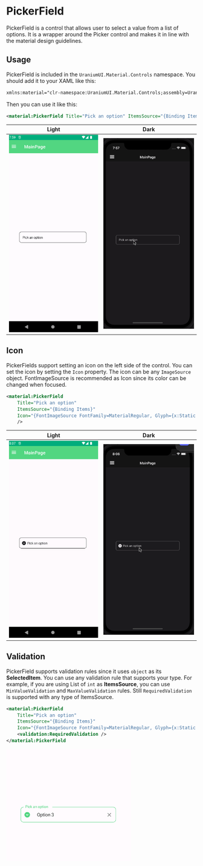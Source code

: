 # PickerField
PickerField is a control that allows user to select a value from a list of options. It is a wrapper around the Picker control and makes it in line with the material design guidelines.

## Usage
PickerField is included in the `UraniumUI.Material.Controls` namespace. You should add it to your XAML like this:

```xml
xmlns:material="clr-namespace:UraniumUI.Material.Controls;assembly=UraniumUI.Material"
```

Then you can use it like this:

```xml
<material:PickerField Title="Pick an option" ItemsSource="{Binding Items}" />
```

| Light | Dark |
| --- | --- |
| ![MAUI Material PickerField](images/pickerfield-demo-light-android.gif) | ![MAUI Material PickerField](images/pickerfield-demo-dark-ios.gif) |


## Icon
PickerFields support setting an icon on the left side of the control. You can set the icon by setting the `Icon` property. The icon can be any `ImageSource` object. FontImageSource is recommended as Icon since its color can be changed when focused.


```xml
<material:PickerField 
    Title="Pick an option"
    ItemsSource="{Binding Items}"
    Icon="{FontImageSource FontFamily=MaterialRegular, Glyph={x:Static m:MaterialRegular.Expand_circle_down}}"
    />
```

| Light | Dark |
| --- | --- |
| ![MAUI Material PickerField](images/pickerfield-icon-light-android.gif) | ![MAUI Material PickerField](images/pickerfield-icon-dark-ios.gif) |

## Validation
PickerField supports validation rules since it uses `object` as its **SelectedItem**. You can use any validation rule that supports your type. For example, if you are using List of `int` as **ItemsSource**, you can use `MinValueValidation` and `MaxValueValidation` rules. Still `RequiredValidation` is supported with any type of ItemsSource.

```xml
<material:PickerField 
    Title="Pick an option"
    ItemsSource="{Binding Items}"
    Icon="{FontImageSource FontFamily=MaterialRegular, Glyph={x:Static m:MaterialRegular.Expand_circle_down}}">
    <validation:RequiredValidation />
</material:PickerField  

```

![MAUI Material Picker Validation](images/pickerfield-validation-light-android.gif)